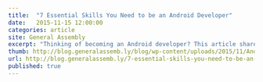 ```yaml
---
title:  "7 Essential Skills You Need to be an Android Developer"
date:   2015-11-15 12:00:00
categories: article
site: General Assembly
excerpt: "Thinking of becoming an Android developer? This article shares some of the key skills you should learn if you want to begin developing Android apps."
thumb: http://blog.generalassemb.ly/blog/wp-content/uploads/2015/11/Android101_DripArt3.jpg
url: http://blog.generalassemb.ly/7-essential-skills-you-need-to-be-an-android-developer/
published: true
---
```

